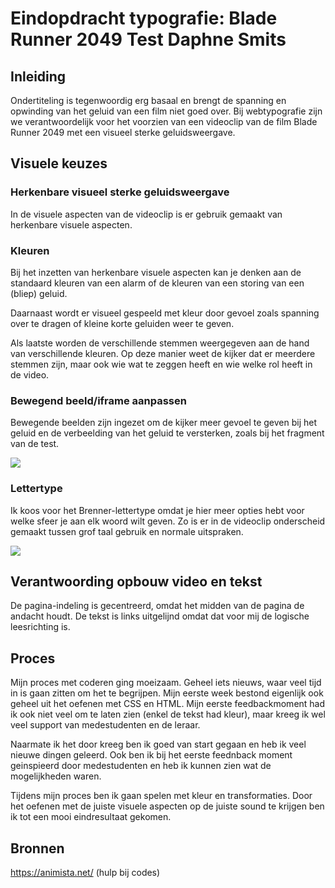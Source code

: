 # Eindopdracht typografie: Blade Runner 2049 Test Daphne Smits

## Inleiding
Ondertiteling is tegenwoordig erg basaal en brengt de spanning en opwinding van het geluid van een film niet goed over. Bij webtypografie zijn we verantwoordelijk voor het voorzien van een videoclip van de film Blade Runner 2049 met een visueel sterke geluidsweergave. 

## Visuele keuzes 
### Herkenbare visueel sterke geluidsweergave
In de visuele aspecten van de videoclip is er gebruik gemaakt van herkenbare visuele aspecten. 

### Kleuren
Bij het inzetten van herkenbare visuele aspecten kan je denken aan de standaard kleuren van een alarm of de kleuren van een storing van een (bliep) geluid. 

Daarnaast wordt er visueel gespeeld met kleur door gevoel zoals spanning over te dragen of kleine korte geluiden weer te geven.

Als laatste worden de verschillende stemmen weergegeven aan de hand van verschillende kleuren. Op deze manier weet de kijker dat er meerdere stemmen zijn, maar ook wie wat te zeggen heeft en wie welke rol heeft in de video.

### Bewegend beeld/iframe aanpassen
Bewegende beelden zijn ingezet om de kijker meer gevoel te geven bij het geluid en de verbeelding van het geluid te versterken, zoals bij het fragment van de test. 

![](/images.typo/Test.png) 

### Lettertype
Ik koos voor het Brenner-lettertype omdat je hier meer opties hebt voor welke sfeer je aan elk woord wilt geven. Zo is er in de videoclip onderscheid gemaakt tussen grof taal gebruik en normale uitspraken. 

![](/images.typo/Grof.png) 

## Verantwoording opbouw video en tekst
De pagina-indeling is gecentreerd, omdat het midden van de pagina de andacht houdt. De tekst is links uitgelijnd omdat dat voor mij de logische leesrichting is.

## Proces
Mijn proces met coderen ging moeizaam. Geheel iets nieuws, waar veel tijd in is gaan zitten om het te begrijpen. Mijn eerste week bestond eigenlijk ook geheel uit het oefenen met CSS en HTML. Mijn eerste feedbackmoment had ik ook niet veel om te laten zien (enkel de tekst had kleur), maar kreeg ik wel veel support van medestudenten en de leraar.

Naarmate ik het door kreeg ben ik goed van start gegaan en heb ik veel nieuwe dingen geleerd. Ook ben ik bij het eerste feednback moment geinspieerd door medestudenten en heb ik kunnen zien wat de mogelijkheden waren. 

Tijdens mijn proces ben ik gaan spelen met kleur en transformaties. Door het oefenen met de juiste visuele aspecten op de juiste sound te krijgen ben ik tot een mooi eindresultaat gekomen. 

## Bronnen
https://animista.net/ (hulp bij codes)
